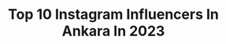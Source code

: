 ---
title: Top 10 Instagram Influencers In Ankara In 2023
description: >-
  Find top Instagram influencers in Ankara in 2023. Most popular hashtags: #ankara #cekilis #izmir.
platform: Instagram
hits: 1223
text_top: Identify the best Instagram profiles on inBeat.
text_bottom: Our platform holds 1223 Instagram influencers like this in Ankara, Turkey for you to contact.
profiles:
  - username: "muminduzenli"
    fullname: >-
      Mumin Düzenli
    bio: >-
      🎓 Erzurum Atatürk Üniversitesi / ✍️ Yazdığını bilir, Bildiğini okur, Okuduğunu anlatır/ Terzi Çocuğu / İspirli/ Ankara
    location: "Turkey"
    followers: 42646
    engagement: 273
    commentsToLikes: 0.059313
    id: ck6txq8jfz8fb0j71icwziuak
    verified: false
    hashtags: "#ankara"
  - username: "ahmet_hrmnc"
    fullname: >-
      Ahmet Harmancı
    bio: >-
      ANKARA
    location: "Turkey"
    followers: 25686
    engagement: 389
    commentsToLikes: 0.025702
    id: ck139kumcltce0i19kf63shj8
    verified: false
    hashtags: ""
  - username: "tnckrtmat"
    fullname: >-
      Tunç Kurt
    bio: >-
      YKS/ALES/DGS/KPSS/YÖS/SAT/Genel Mat için Ankara içi özel ders Hacettepe/Matematik tunckurtmatematik.com k20🇬🇧🇦🇺 Youtube egitim kanalı
    location: "Turkey"
    followers: 18213
    engagement: 927
    commentsToLikes: 0.124672
    id: ck8t5gttja4ue0j78tiq9lvjx
    verified: false
    hashtags: "#geometri, #osym, #kpss2020, #ales2020"
  - username: "x.xzeynepinizx.x"
    fullname: >-
      
    bio: >-
      Reklam ve İşbirliği için dm 💌 😘👉Pubg id 5297646354 🌸Ankara🌸
    location: "Turkey"
    followers: 86048
    engagement: 2129
    commentsToLikes: 0.199106
    id: ckap5lrguc8i50i784ovdptul
    verified: false
    hashtags: "#mamak, #mafya, #nesih, #cezaevi"
  - username: "tatlishayat"
    fullname: >-
      SEDA | Seyahat | Yaşam
    bio: >-
      🏖Gezgin 📍Ankara 👩🏼‍💻Bilgisayar Mühendisi 📩tatlishayat@gmail.com ⬇️Hayat Kalitenizi Arttıracak Öneriler
    location: "Turkey"
    followers: 23015
    engagement: 645
    commentsToLikes: 0.064663
    id: ck8sxf4y2h68k0j78aseafn8u
    verified: false
    hashtags: "#travelphotography, #gezilecekyerler, #geziblog, #milliyetrota"
  - username: "handekaptan"
    fullname: >-
      hande kaptan
    bio: >-
      bilkent üni. tiyatro american academy of dramatic arts ted ankara koleji actress @tuncayaltunoglu
    location: "Turkey"
    followers: 76433
    engagement: 430
    commentsToLikes: 0.061428
    id: ck5cgc922ojtk0i117ld62s85
    verified: true
    hashtags: "#istanbul, #benimad, #isis, #giveaway"
  - username: "gulnurkalkanpabuccu"
    fullname: >-
      Gülnur Kalkan Pabuçcu
    bio: >-
      TÜRKİYE 🇹🇷 Akrep 🦂 BJK 🦅 ANKARA’lı 3 çocuklu 🙏😍 🙏 eşim 💁🏻‍♀️🙎🏻‍♂️kızlarım 💁🏻‍♀️👭💁🏻‍♀️🧑🏻oğlum 💃🏻🌍🙏 🧿
    location: "Turkey"
    followers: 4626
    engagement: 1585
    commentsToLikes: 0.119884
    id: ck8t93rztmv0v0j786d4nb2sk
    verified: false
    hashtags: "#izmir, #tbt, #istanbulso, #mutluluk"
  - username: "betuulle"
    fullname: >-
      Betül 💫💫
    bio: >-
      📍Ankara 📚 Hacettepe Üniversitesi ✉️ betlkucukates@gmail.com ✨PR ve İşbirlikleri için DM lütfen 🎥 YouTube 👇🏻
    location: "Turkey"
    followers: 12335
    engagement: 1621
    commentsToLikes: 2.114711
    id: ck8tagdvzrn200j78yifuxvzl
    verified: false
    hashtags: "#lookoftheday, #sundaymood, #lookbook, #ankarabloggers"
  - username: "ecmelis"
    fullname: >-
      Ecmel İs
    bio: >-
      Hacettepe Üniversitesi Ankara Devlet Konservatuvarı @istanbuldasdas @temasanat @epizotgorselsanatlar @kedisahne @yaseminyalcintiyatrosu
    location: "Turkey"
    followers: 6084
    engagement: 976
    commentsToLikes: 0.105876
    id: ckap8oiwpp9fh0i786odrpzq4
    verified: false
    hashtags: "#temasanat, #papakcikonsepti, #istanbul, #ic"
  - username: "_burcu_"
    fullname: >-
      Burcu
    bio: >-
      📍İzmir 📍Ankara
    location: "Turkey"
    followers: 39483
    engagement: 296
    commentsToLikes: 0.209106
    id: ck8t09fubraar0j78sp6pto22
    verified: false
    hashtags: "#nailarttutorial, #nailartvideos, #nailartt, #notd"
---
